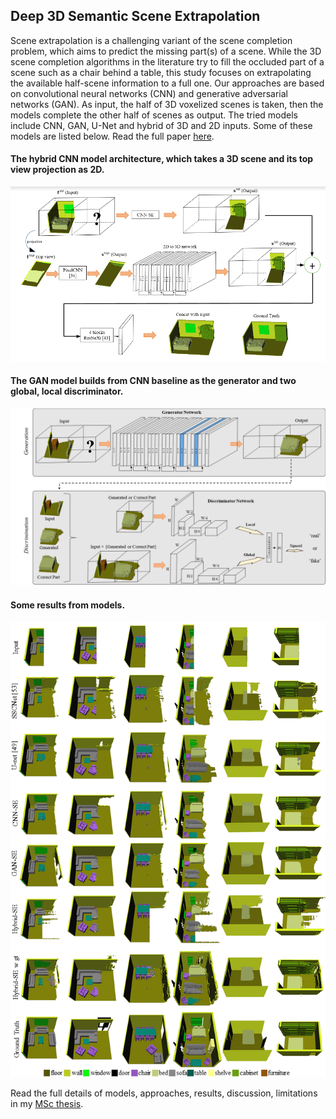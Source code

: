 ## Deep 3D Semantic Scene Extrapolation

Scene extrapolation is a challenging variant of the scene completion problem, which aims to predict the missing part(s)
of a scene. While the 3D scene completion algorithms in the literature try to fill the occluded part of a scene such as a chair
behind a table, this study focuses on extrapolating the available half-scene information to a full one. Our approaches are based on convolutional neural networks (CNN) and generative adversarial networks (GAN). As input, the half of 3D voxelized scenes is taken, then the models complete the other half of scenes as output. The tried models include CNN, GAN, U-Net and hybrid of 3D and 2D inputs. Some of these models are listed below. Read the full paper [here](http://user.ceng.metu.edu.tr/~ys/pubs/extrap-tvcj18.pdf).

#### The hybrid CNN model architecture, which takes a 3D scene and its top view projection as 2D.
![alt text](https://github.com/AliAbbasi/D3DSSE/blob/master/utils/images/hybrid_architecture.PNG)

#### The GAN model builds from CNN baseline as the generator and two global, local discriminator.
![alt text](https://github.com/AliAbbasi/D3DSSE/blob/master/utils/images/gan_architecture.PNG)

#### Some results from models.
![alt text](https://github.com/AliAbbasi/D3DSSE/blob/master/utils/images/results_figure.PNG)

Read the full details of models, approaches, results, discussion, limitations in my [MSc thesis](https://drive.google.com/file/d/1D0rpLWZJhU6RCKdt8PkTyVb0mnPBUcBO/view?usp=sharing).

